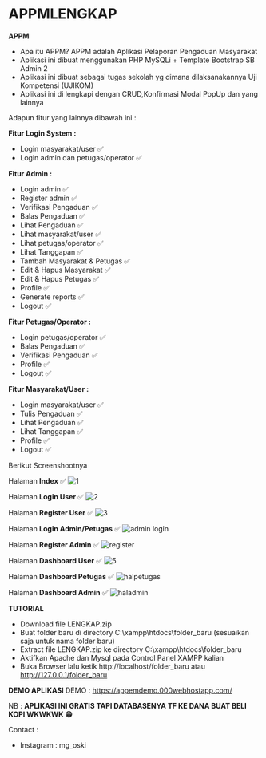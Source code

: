 # APPMLENGKAP

**APPM**
- Apa itu APPM? APPM adalah Aplikasi Pelaporan Pengaduan Masyarakat
- Aplikasi ini dibuat menggunakan PHP MySQLi + Template Bootstrap SB Admin 2
- Aplikasi ini dibuat sebagai tugas sekolah yg dimana dilaksanakannya Uji Kompetensi (UJIKOM)
- Aplikasi ini di lengkapi dengan CRUD,Konfirmasi Modal PopUp dan yang lainnya

Adapun fitur yang lainnya dibawah ini :

**Fitur Login System :**
- Login masyarakat/user ✅
- Login admin dan petugas/operator ✅

**Fitur Admin :** 
- Login admin ✅
- Register admin ✅
- Verifikasi Pengaduan ✅
- Balas Pengaduan ✅
- Lihat Pengaduan ✅
- Lihat masyarakat/user ✅
- Lihat petugas/operator ✅
- Lihat Tanggapan ✅
- Tambah Masyarakat & Petugas ✅
- Edit & Hapus Masyarakat ✅
- Edit & Hapus Petugas ✅
- Profile ✅
- Generate reports ✅
- Logout ✅

**Fitur Petugas/Operator :**
- Login petugas/operator ✅
- Balas Pengaduan ✅
- Verifikasi Pengaduan ✅
- Profile ✅
- Logout ✅

**Fitur Masyarakat/User :**
- Login masyarakat/user ✅
- Tulis Pengaduan ✅
- Lihat Pengaduan ✅
- Lihat Tanggapan ✅
- Profile ✅
- Logout ✅

Berikut Screenshootnya

Halaman **Index** ✅
![1](https://github.com/mgoski/APPM/assets/142203248/97a8e5a0-1b78-4e09-b992-e3796200c1df)


Halaman **Login User** ✅
![2](https://github.com/mgoski/APPM/assets/142203248/2ff4e22e-a280-4329-8222-5277f3f75f3c)

Halaman **Register User** ✅
![3](https://github.com/mgoski/APPM/assets/142203248/b7268179-8992-4042-8b45-f9ebd45b440f)

Halaman **Login Admin/Petugas** ✅
![admin login](https://github.com/mgoski/APPM/assets/142203248/16bd66c3-59c4-4c79-8eeb-2e3cb9cf31b6)

Halaman **Register Admin** ✅
![register](https://github.com/mgoski/APPM/assets/142203248/1ed11c65-44e7-4aca-a850-2e6cd66efe81)

Halaman **Dashboard User** ✅
![5](https://github.com/mgoski/APPM/assets/142203248/a168aa7b-87d0-43e0-a792-603af5d1761f)

Halaman **Dashboard Petugas** ✅
![halpetugas](https://github.com/mgoski/APPM/assets/142203248/726c3ef4-cf23-4900-b88c-215c99fffeed)

Halaman **Dashboard Admin** ✅
![haladmin](https://github.com/mgoski/APPM/assets/142203248/1df7d6a7-3c7e-465c-97c2-525b7e6cf9bf)

**TUTORIAL**
- Download file LENGKAP.zip
- Buat folder baru di directory C:\\xampp\htdocs\folder_baru (sesuaikan saja untuk nama folder baru)
- Extract file LENGKAP.zip ke directory C:\\xampp\htdocs\folder_baru
- Aktifkan Apache dan Mysql pada Control Panel XAMPP kalian
- Buka Browser lalu ketik http://localhost/folder_baru atau http://127.0.0.1/folder_baru

**DEMO APLIKASI**
DEMO : https://appemdemo.000webhostapp.com/

NB : **APLIKASI INI GRATIS TAPI DATABASENYA TF KE DANA BUAT BELI KOPI WKWKWK 😁** 

Contact : 

- Instagram : mg_oski

